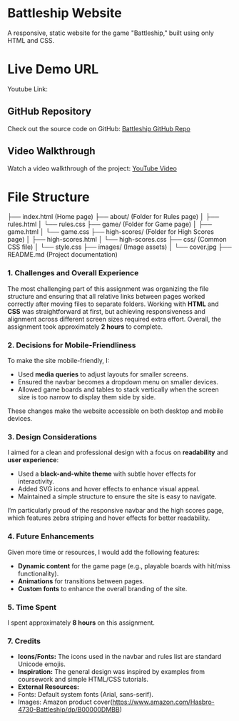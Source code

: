 # Battleship Website

A responsive, static website for the game "Battleship," built using only HTML and CSS.

# Live Demo URL

Youtube Link:

## GitHub Repository

Check out the source code on GitHub: [Battleship GitHub Repo](https://edwardx258.github.io/Battleship_project1/index.html)

## Video Walkthrough

Watch a video walkthrough of the project: [YouTube Video](https://youtu.be/9R7ztA6mORk)

# File Structure

├── index.html (Home page)
├── about/ (Folder for Rules page)
│ ├── rules.html
│ └── rules.css
├── game/ (Folder for Game page)
│ ├── game.html
│ └── game.css
├── high-scores/ (Folder for High Scores page)
│ ├── high-scores.html
│ └── high-scores.css
├── css/ (Common CSS file)
│ └── style.css
├── images/ (Image assets)
│ └── cover.jpg
├── README.md (Project documentation)

### **1. Challenges and Overall Experience**

The most challenging part of this assignment was organizing the file structure and ensuring that all relative links between pages worked correctly after moving files to separate folders. Working with **HTML** and **CSS** was straightforward at first, but achieving responsiveness and alignment across different screen sizes required extra effort. Overall, the assignment took approximately **2 hours** to complete.

### **2. Decisions for Mobile-Friendliness**

To make the site mobile-friendly, I:

- Used **media queries** to adjust layouts for smaller screens.
- Ensured the navbar becomes a dropdown menu on smaller devices.
- Allowed game boards and tables to stack vertically when the screen size is too narrow to display them side by side.

These changes make the website accessible on both desktop and mobile devices.

### **3. Design Considerations**

I aimed for a clean and professional design with a focus on **readability** and **user experience**:

- Used a **black-and-white theme** with subtle hover effects for interactivity.
- Added SVG icons and hover effects to enhance visual appeal.
- Maintained a simple structure to ensure the site is easy to navigate.

I’m particularly proud of the responsive navbar and the high scores page, which features zebra striping and hover effects for better readability.

### **4. Future Enhancements**

Given more time or resources, I would add the following features:

- **Dynamic content** for the game page (e.g., playable boards with hit/miss functionality).
- **Animations** for transitions between pages.
- **Custom fonts** to enhance the overall branding of the site.

### **5. Time Spent**

I spent approximately **8 hours** on this assignment.

### **7. Credits**

- **Icons/Fonts:** The icons used in the navbar and rules list are standard Unicode emojis.
- **Inspiration:** The general design was inspired by examples from coursework and simple HTML/CSS tutorials.
- **External Resources:**
- Fonts: Default system fonts (Arial, sans-serif).
- Images: Amazon product cover(https://www.amazon.com/Hasbro-4730-Battleship/dp/B00000DMBB)
